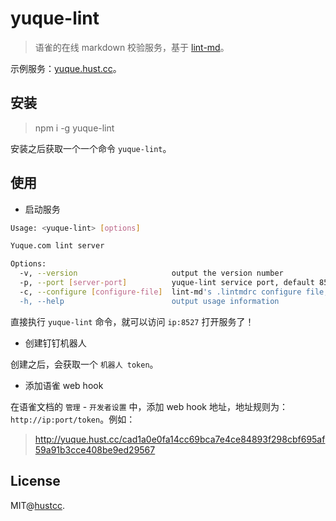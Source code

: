 # yuque-lint

> 语雀的在线 markdown 校验服务，基于 [lint-md](https://github.com/hustcc/lint-md)。

示例服务：[yuque.hust.cc](http://yuque.hust.cc)。



## 安装

> npm i -g yuque-lint

安装之后获取一个一个命令 `yuque-lint`。



## 使用

 - 启动服务

```bash
Usage: <yuque-lint> [options]

Yuque.com lint server

Options:
  -v, --version                     output the version number
  -p, --port [server-port]          yuque-lint service port, default 8527
  -c, --configure [configure-file]  lint-md's .lintmdrc configure file, default empty
  -h, --help                        output usage information
```

直接执行 `yuque-lint` 命令，就可以访问 `ip:8527` 打开服务了！


 - 创建钉钉机器人

创建之后，会获取一个 `机器人 token`。

 - 添加语雀 web hook
 
在语雀文档的 `管理` - `开发者设置` 中，添加 web hook 地址，地址规则为：`http://ip:port/token`。例如：

> http://yuque.hust.cc/cad1a0e0fa14cc69bca7e4ce84893f298cbf695af59a91b3cce408be9ed29567


## License

MIT@[hustcc](https://github.com/hustcc).
